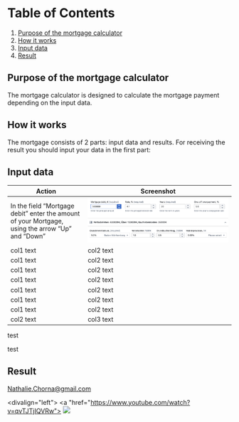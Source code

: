 # Table of Contents
1. [Purpose of the mortgage calculator](#Purpose-of-the-mortgage-calculator)
2. [How it works](#How-it-works)
3. [Input data](#Input-data)
4. [Result](#Result) 

## Purpose of the mortgage calculator
The mortgage calculator is designed to calculate the mortgage payment depending on the input data.  

## How it works
The mortgage consists of 2 parts: input data and results. For receiving the result you should input your data in the first part:

## Input data
| **Action** | **Screenshot** |
--- | --- 
| In the field “Mortgage debit” enter the amount of your Mortgage,<br>using the arrow “Up” and “Down” | ![An Image](images/input_data_mc.png) | 
| col1 text | col2 text | 
| col1 text | col2 text | 
| col1 text | col2 text |
| col1 text | col2 text | 
| col1 text | col2 text | 
| col1 text | col2 text | 
| col1 text | col2 text | 
| col2 text | col3 text | 

test

test

## Result  
[Nathalie.Chorna@gmail.com](mailto:Nathalie.Chorna@gmail.com)


<divalign="left">
   <a "href="https://www.youtube.com/watch?v=qvTJTjIQVRw">
      <img src="https://www.youtube.com/watch?v=qvTJTjIQVRw">

</div>
